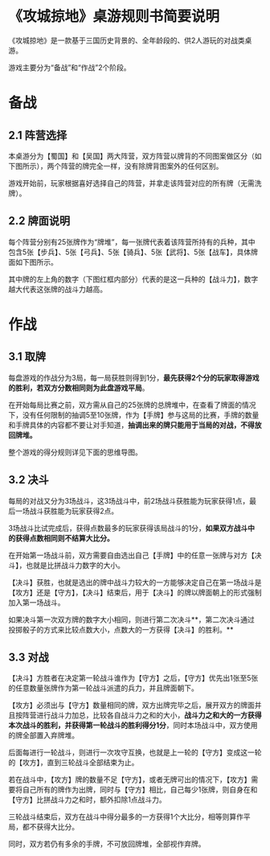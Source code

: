 # 《攻城掠地》桌游规则书简要说明

《攻城掠地》是一款基于三国历史背景的、全年龄段的、供2人游玩的对战类桌游。

游戏主要分为“备战”和“作战”2个阶段。

# 备战

## 2.1 阵营选择

本桌游分为【蜀国】和【吴国】两大阵营，双方阵营以牌背的不同图案做区分（如下图所示），两个阵营的牌完全一样，没有除牌背图案外的任何区别。

游戏开始前，玩家根据喜好选择自己的阵营，并拿走该阵营对应的所有牌（无需洗牌）。

## 2.2 牌面说明

每个阵营分别有25张牌作为“牌堆”，每一张牌代表着该阵营所持有的兵种，其中包含5张【步兵】、5张【弓兵】、5张【骑兵】、5张【武将】、5张【战车】，具体牌面如下图所示。

其中牌的左上角的数字（下图红框内部分）代表的是这一兵种的【战斗力】，数字越大代表这张牌的战斗力越高。

# 作战

## 3.1 取牌

每盘游戏的作战分为3局，每一局获胜则得到1分，**最先获得2个分的玩家取得游戏的胜利，若双方分数相同则为此盘游戏平局**。

在开始每局比赛之前，双方需从自己的25张牌的总牌堆中，在查看了牌面的情况下，没有任何限制的抽调5至10张牌，作为【手牌】参与这局的比赛，手牌的数量和手牌具体的内容都不要让对手知道，**抽调出来的牌只能用于当局的对战，不得放回牌堆。**

整个游戏的得分规则详见下面的思维导图。

## 3.2 决斗

每局的对战又分为3场战斗，这3场战斗中，前2场战斗获胜能为玩家获得1点，最后一场战斗获胜能为玩家获得2点。

3场战斗比试完成后，获得点数最多的玩家获得该局战斗的1分，**如果双方战斗中的获得点数相同则不结算大比分。**

在开始第一场战斗前，双方需要自由选出自己【手牌】中的任意一张牌与对方【决斗】，也就是比拼战斗力数字的大小。

【决斗】获胜，也就是选出的牌中战斗力较大的一方能够决定自己在第一场战斗是【攻方】还是【守方】，【决斗】结束后，用于【决斗】的牌以牌面朝上的形式强制加入第一场战斗。

如果决斗第一次双方牌的数字大小相同，则进行第二次决斗**，第二次决斗通过投掷骰子的方式来比较点数大小，点数大的一方获得【决斗】的胜利。**

## 3.3 对战

【决斗】方胜者在决定第一轮战斗谁作为【守方】之后，【守方】优先出1张至5张的任意数量张牌作为第一轮战斗派遣的兵力，并且牌面朝下。

【攻方】必须出与【守方】数量相同的牌，双方出牌完毕之后，展开双方的牌面并且按阵营进行战斗力加总，比较各自战斗力之和的大小，**战斗力之和大的一方获得本次战斗的胜利，并获得第一轮战斗的胜利得分1分**，同时本场战斗中，双方使用的牌全部置入弃牌堆。

后面每进行一轮战斗，则进行一次攻守互换，也就是上一轮的【守方】变成这一轮的【攻方】，直到三轮战斗全部结束为止。

若在战斗中，【攻方】牌的数量不足【守方】，或者无牌可出的情况下，【攻方】需要将自己所有的牌作为出牌，同时与【守方】相比，自己每少1张牌，则自身在和【守方】比拼战斗力之和时，额外扣除1点战斗力。

三轮战斗结束后，双方在战斗中得分最多的一方获得1个大比分，相等则算作平局，都不获得大比分。

同时，双方若仍有多余的手牌，不可放回牌堆，全部视作弃牌。